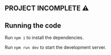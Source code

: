   ## PROJECT INCOMPLETE ⚠️
    
  ## Running the code

  Run `npm i` to install the dependencies.

  Run `npm run dev` to start the development server.
  
